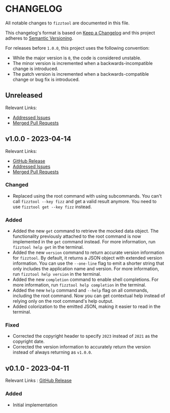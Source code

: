 # CHANGELOG

All notable changes to `fizztool` are documented in this file.

This changelog's format is based on [Keep a Changelog][01] and this project adheres to
[Semantic Versioning][02].

For releases before `1.0.0`, this project uses the following convention:

- While the major version is `0`, the code is considered unstable.
- The minor version is incremented when a backwards-incompatible change is introduced.
- The patch version is incremented when a backwards-compatible change or bug fix is introduced.

## Unreleased

Relevant Links:

- [Addressed Issues][vNext-issues]
- [Merged Pull Requests][vNext-pulls]

## v1.0.0 - 2023-04-14

Relevant Links:

- [GitHub Release][v1.0.0-release]
- [Addressed Issues][v1.0.0-issues]
- [Merged Pull Requests][v1.0.0-pulls]

### Changed

- Replaced using the root command with using subcommands. You can't call `fizztool --key fizz` and
  get a valid result anymore. You need to use `fizztool get --key fizz` instead.

### Added

- Added the new `get` command to retrieve the mocked data object. The functionality previously
  attached to the root command is now implemented in the `get` command instead. For more
  information, run `fizztool help get` in the terminal.
- Added the new `version` command to return accurate version information for `fizztool`. By
  default, it returns a JSON object with extended version information. You can use the `--one-line`
  flag to emit a shorter string that only includes the application name and version. For more
  information, run `fizztool help version` in the terminal.
- Added the new `completion` command to enable shell completions. For more information, run
  `fizztool help completion` in the terminal.
- Added the new `help` command and `--help` flag on all commands, including the root command. Now
  you can get contextual help instead of relying only on the root command's help output.
- Added colorization to the emitted JSON, making it easier to read in the terminal.

### Fixed

- Corrected the copyright header to specify `2023` instead of `2021` as the copyright date.
- Corrected the version information to accurately return the version instead of always returning
  as `v1.0.0`.

## v0.1.0 - 2023-04-11

Relevant Links
: [GitHub Release][v0.1.0-release]

### Added

- Initial implementation

<!-- Reference Links -->
[01]: https://keepachangelog.com/en/1.0.0/
[02]: https://semver.org/spec/v2.0.0.html
<!-- Unreleased Links -->
[vNext-issues]: https://github.com/michaeltlombardi/fizztool/issues?q=is%3Aissue+milestone%3AvNext+is%3Aclosed
[vNext-pulls]:  https://github.com/michaeltlombardi/fizztool/pulls?q=is%3Apr+milestone%3AvNext+is%3Aclosed
<!-- Release Links -->
[v0.1.0-release]: https://github.com/michaeltlombardi/fizztool/releases/tag/v0.1.0
[v1.0.0-release]: https://github.com/michaeltlombardi/fizztool/releases/tag/v1.0.0
[v1.0.0-issues]:  https://github.com/michaeltlombardi/fizztool/issues?q=is%3Aissue+milestone%3Av1.0.0+is%3Aclosed
[v1.0.0-pulls]:   https://github.com/michaeltlombardi/fizztool/pulls?q=is%3Apr+milestone%3Av1.0.0+is%3Aclosed
